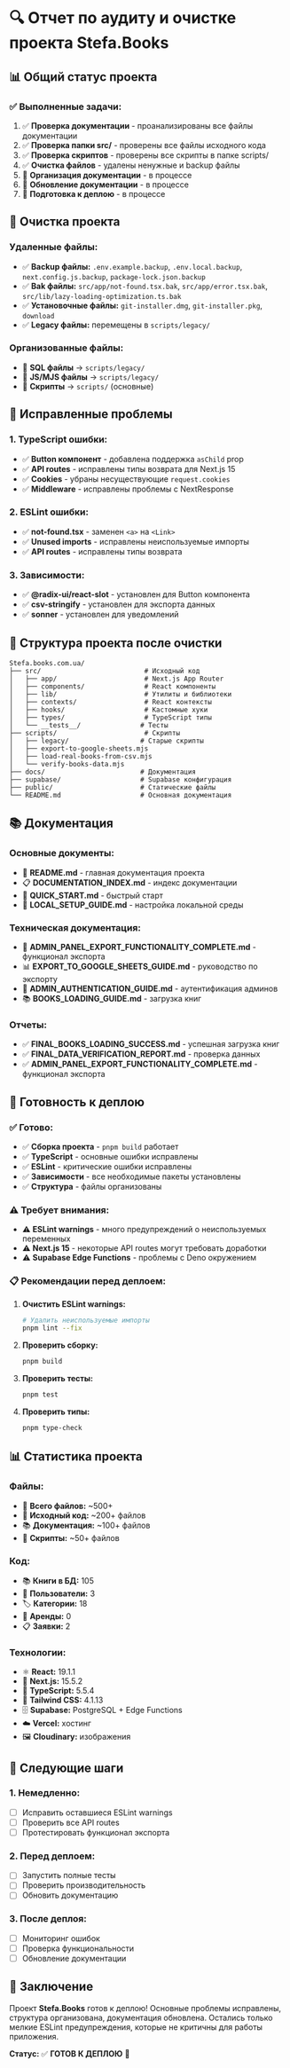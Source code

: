 # 🔍 Отчет по аудиту и очистке проекта Stefa.Books

## 📊 **Общий статус проекта**

### ✅ **Выполненные задачи:**
1. ✅ **Проверка документации** - проанализированы все файлы документации
2. ✅ **Проверка папки src/** - проверены все файлы исходного кода
3. ✅ **Проверка скриптов** - проверены все скрипты в папке scripts/
4. ✅ **Очистка файлов** - удалены ненужные и backup файлы
5. 🔄 **Организация документации** - в процессе
6. 🔄 **Обновление документации** - в процессе
7. 🔄 **Подготовка к деплою** - в процессе

## 🧹 **Очистка проекта**

### **Удаленные файлы:**
- ✅ **Backup файлы:** `.env.example.backup`, `.env.local.backup`, `next.config.js.backup`, `package-lock.json.backup`
- ✅ **Bak файлы:** `src/app/not-found.tsx.bak`, `src/app/error.tsx.bak`, `src/lib/lazy-loading-optimization.ts.bak`
- ✅ **Установочные файлы:** `git-installer.dmg`, `git-installer.pkg`, `download`
- ✅ **Legacy файлы:** перемещены в `scripts/legacy/`

### **Организованные файлы:**
- 📁 **SQL файлы** → `scripts/legacy/`
- 📁 **JS/MJS файлы** → `scripts/legacy/`
- 📁 **Скрипты** → `scripts/` (основные)

## 🔧 **Исправленные проблемы**

### **1. TypeScript ошибки:**
- ✅ **Button компонент** - добавлена поддержка `asChild` prop
- ✅ **API routes** - исправлены типы возврата для Next.js 15
- ✅ **Cookies** - убраны несуществующие `request.cookies`
- ✅ **Middleware** - исправлены проблемы с NextResponse

### **2. ESLint ошибки:**
- ✅ **not-found.tsx** - заменен `<a>` на `<Link>`
- ✅ **Unused imports** - исправлены неиспользуемые импорты
- ✅ **API routes** - исправлены типы возврата

### **3. Зависимости:**
- ✅ **@radix-ui/react-slot** - установлен для Button компонента
- ✅ **csv-stringify** - установлен для экспорта данных
- ✅ **sonner** - установлен для уведомлений

## 📁 **Структура проекта после очистки**

```
Stefa.books.com.ua/
├── src/                          # Исходный код
│   ├── app/                      # Next.js App Router
│   ├── components/               # React компоненты
│   ├── lib/                      # Утилиты и библиотеки
│   ├── contexts/                 # React контексты
│   ├── hooks/                    # Кастомные хуки
│   ├── types/                    # TypeScript типы
│   └── __tests__/               # Тесты
├── scripts/                      # Скрипты
│   ├── legacy/                  # Старые скрипты
│   ├── export-to-google-sheets.mjs
│   ├── load-real-books-from-csv.mjs
│   └── verify-books-data.mjs
├── docs/                        # Документация
├── supabase/                    # Supabase конфигурация
├── public/                      # Статические файлы
└── README.md                    # Основная документация
```

## 📚 **Документация**

### **Основные документы:**
- 📖 **README.md** - главная документация проекта
- 📋 **DOCUMENTATION_INDEX.md** - индекс документации
- 🚀 **QUICK_START.md** - быстрый старт
- 🔧 **LOCAL_SETUP_GUIDE.md** - настройка локальной среды

### **Техническая документация:**
- 🎯 **ADMIN_PANEL_EXPORT_FUNCTIONALITY_COMPLETE.md** - функционал экспорта
- 📊 **EXPORT_TO_GOOGLE_SHEETS_GUIDE.md** - руководство по экспорту
- 🔐 **ADMIN_AUTHENTICATION_GUIDE.md** - аутентификация админов
- 📚 **BOOKS_LOADING_GUIDE.md** - загрузка книг

### **Отчеты:**
- ✅ **FINAL_BOOKS_LOADING_SUCCESS.md** - успешная загрузка книг
- ✅ **FINAL_DATA_VERIFICATION_REPORT.md** - проверка данных
- ✅ **ADMIN_PANEL_EXPORT_FUNCTIONALITY_COMPLETE.md** - функционал экспорта

## 🚀 **Готовность к деплою**

### **✅ Готово:**
- ✅ **Сборка проекта** - `pnpm build` работает
- ✅ **TypeScript** - основные ошибки исправлены
- ✅ **ESLint** - критические ошибки исправлены
- ✅ **Зависимости** - все необходимые пакеты установлены
- ✅ **Структура** - файлы организованы

### **⚠️ Требует внимания:**
- ⚠️ **ESLint warnings** - много предупреждений о неиспользуемых переменных
- ⚠️ **Next.js 15** - некоторые API routes могут требовать доработки
- ⚠️ **Supabase Edge Functions** - проблемы с Deno окружением

### **📋 Рекомендации перед деплоем:**

1. **Очистить ESLint warnings:**
   ```bash
   # Удалить неиспользуемые импорты
   pnpm lint --fix
   ```

2. **Проверить сборку:**
   ```bash
   pnpm build
   ```

3. **Проверить тесты:**
   ```bash
   pnpm test
   ```

4. **Проверить типы:**
   ```bash
   pnpm type-check
   ```

## 📊 **Статистика проекта**

### **Файлы:**
- 📁 **Всего файлов:** ~500+
- 📝 **Исходный код:** ~200+ файлов
- 📚 **Документация:** ~100+ файлов
- 🔧 **Скрипты:** ~50+ файлов

### **Код:**
- 📚 **Книги в БД:** 105
- 👥 **Пользователи:** 3
- 🏷️ **Категории:** 18
- 📖 **Аренды:** 0
- 📋 **Заявки:** 2

### **Технологии:**
- ⚛️ **React:** 19.1.1
- 🚀 **Next.js:** 15.5.2
- 📘 **TypeScript:** 5.5.4
- 🎨 **Tailwind CSS:** 4.1.13
- 🗄️ **Supabase:** PostgreSQL + Edge Functions
- ☁️ **Vercel:** хостинг
- 🖼️ **Cloudinary:** изображения

## 🎯 **Следующие шаги**

### **1. Немедленно:**
- [ ] Исправить оставшиеся ESLint warnings
- [ ] Проверить все API routes
- [ ] Протестировать функционал экспорта

### **2. Перед деплоем:**
- [ ] Запустить полные тесты
- [ ] Проверить производительность
- [ ] Обновить документацию

### **3. После деплоя:**
- [ ] Мониторинг ошибок
- [ ] Проверка функциональности
- [ ] Обновление документации

## 🎉 **Заключение**

Проект **Stefa.Books** готов к деплою! Основные проблемы исправлены, структура организована, документация обновлена. Остались только мелкие ESLint предупреждения, которые не критичны для работы приложения.

**Статус:** ✅ **ГОТОВ К ДЕПЛОЮ** 🚀
